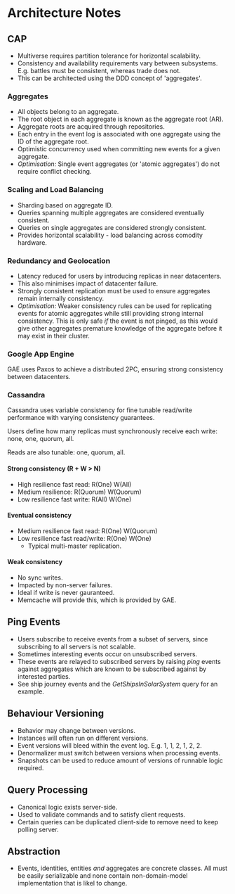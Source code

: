 # Architecture Notes

## CAP
- Multiverse requires partition tolerance for horizontal scalability.
- Consistency and availability requirements vary between subsystems. E.g. battles must be consistent, whereas trade does not.
- This can be architected using the DDD concept of 'aggregates'.

### Aggregates
- All objects belong to an aggregate.
- The root object in each aggregate is known as the aggregate root (AR).
- Aggregate roots are acquired through repositories.
- Each entry in the event log is associated with one aggregate using the ID of the aggregate root.
- Optimistic concurrency used when committing new events for a given aggregate.
- *Optimisation:* Single event aggregates (or 'atomic aggregates') do not require conflict checking. 

### Scaling and Load Balancing
- Sharding based on aggregate ID.
- Queries spanning multiple aggregates are considered eventually consistent.
- Queries on single aggregates are considered strongly consistent.
- Provides horizontal scalability - load balancing across comodity hardware.

### Redundancy and Geolocation
- Latency reduced for users by introducing replicas in near datacenters.
- This also minimises impact of datacenter failure.
- Strongly consistent replication must be used to ensure aggregates remain internally consistency.
- *Optimisation:* Weaker consistency rules can be used for replicating events for atomic aggregates while still providing strong internal consistency. This is only safe *if* the event is not pinged, as this would give other aggregates premature knowledge of the aggregate before it may exist in their cluster.

### Google App Engine
GAE uses Paxos to achieve a distributed 2PC, ensuring strong consistency between datacenters.

### Cassandra
Cassandra uses variable consistency for fine tunable read/write performance with varying consistency guarantees.

Users define how many replicas must synchronously receive each write: none, one, quorum, all.

Reads are also tunable: one, quorum, all.

#### Strong consistency (R + W > N)
- High resilience fast read: R(One) W(All)
- Medium resilience: R(Quorum) W(Quorum)
- Low resilience fast write: R(All) W(One)

#### Eventual consistency
- Medium resilience fast read: R(One) W(Quorum)
- Low resilience fast read/write: R(One) W(One)
	- Typical multi-master replication.

#### Weak consistency
- No sync writes.
- Impacted by non-server failures. 
- Ideal if write is never gauranteed.
- Memcache will provide this, which is provided by GAE.

## Ping Events
- Users subscribe to receive events from a subset of servers, since subscribing to all servers is not scalable.
- Sometimes interesting events occur on unsubscribed servers.
- These events are relayed to subscribed servers by raising *ping* events against aggregates which are known to be subscribed against by interested parties.
- See ship journey events and the *GetShipsInSolarSystem* query for an example.

## Behaviour Versioning
- Behavior may change between versions.
- Instances will often run on different versions.
- Event versions will bleed within the event log. E.g. 1, 1, 2, 1, 2, 2.
- Denormalizer must switch between versions when processing events.
- Snapshots can be used to reduce amount of versions of runnable logic required.

## Query Processing
- Canonical logic exists server-side.
- Used to validate commands and to satisfy client requests.
- Certain queries can be duplicated client-side to remove need to keep polling server.

## Abstraction
- Events, identities, entities *and* aggregates are concrete classes. All must be easily serializable and none contain non-domain-model implementation that is likel to change.